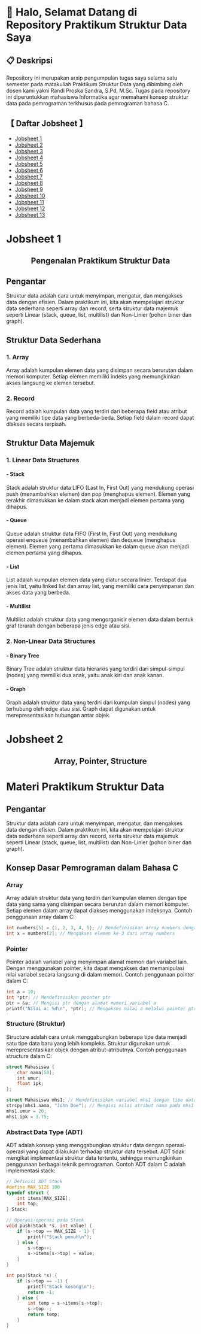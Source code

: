# 👋 Halo, Selamat Datang di Repository Praktikum Struktur Data Saya

## 📋 Deskripsi
Repository ini merupakan arsip pengumpulan tugas saya selama satu semester pada matakuliah Praktikum Struktur Data yang dibimbing oleh dosen kami yakni Randi Proska Sandra, S.Pd, M.Sc. Tugas pada repository ini diperuntukkan mahasiswa Informatika agar memahami konsep struktur data pada pemrograman terkhusus pada pemrograman bahasa C.

## 【 Daftar Jobsheet 】
- [Jobsheet 1](#jobsheet-1)
- [Jobsheet 2](#jobsheet-2)
- [Jobsheet 3](#jobsheet-3)
- [Jobsheet 4](#jobsheet-4)
- [Jobsheet 5](#jobsheet-5)
- [Jobsheet 6](#jobsheet-6)
- [Jobsheet 7](#jobsheet-7)
- [Jobsheet 8](#jobsheet-8)
- [Jobsheet 9](#jobsheet-9)
- [Jobsheet 10](#jobsheet-10)
- [Jobsheet 11](#jobsheet-11)
- [Jobsheet 12](#jobsheet-12)
- [Jobsheet 13](#jobsheet-13)

<div id="jobsheet-1">
  <h1>Jobsheet 1</h1>
</div>

<h2 align="center">Pengenalan Praktikum Struktur Data</h2>

## Pengantar
Struktur data adalah cara untuk menyimpan, mengatur, dan mengakses data dengan efisien. Dalam praktikum ini, kita akan mempelajari struktur data sederhana seperti array dan record, serta struktur data majemuk seperti Linear (stack, queue, list, multilist) dan Non-Linier (pohon biner dan graph).

## Struktur Data Sederhana
### 1. Array
Array adalah kumpulan elemen data yang disimpan secara berurutan dalam memori komputer. Setiap elemen memiliki indeks yang memungkinkan akses langsung ke elemen tersebut.

### 2. Record
Record adalah kumpulan data yang terdiri dari beberapa field atau atribut yang memiliki tipe data yang berbeda-beda. Setiap field dalam record dapat diakses secara terpisah.

## Struktur Data Majemuk
### 1. Linear Data Structures
#### - Stack
Stack adalah struktur data LIFO (Last In, First Out) yang mendukung operasi push (menambahkan elemen) dan pop (menghapus elemen). Elemen yang terakhir dimasukkan ke dalam stack akan menjadi elemen pertama yang dihapus.

#### - Queue
Queue adalah struktur data FIFO (First In, First Out) yang mendukung operasi enqueue (menambahkan elemen) dan dequeue (menghapus elemen). Elemen yang pertama dimasukkan ke dalam queue akan menjadi elemen pertama yang dihapus.

#### - List
List adalah kumpulan elemen data yang diatur secara linier. Terdapat dua jenis list, yaitu linked list dan array list, yang memiliki cara penyimpanan dan akses data yang berbeda.

#### - Multilist
Multilist adalah struktur data yang mengorganisir elemen data dalam bentuk graf terarah dengan beberapa jenis edge atau sisi.

### 2. Non-Linear Data Structures
#### - Binary Tree
Binary Tree adalah struktur data hierarkis yang terdiri dari simpul-simpul (nodes) yang memiliki dua anak, yaitu anak kiri dan anak kanan.

#### - Graph
Graph adalah struktur data yang terdiri dari kumpulan simpul (nodes) yang terhubung oleh edge atau sisi. Graph dapat digunakan untuk merepresentasikan hubungan antar objek.

<div id="jobsheet-2">
  <h1>Jobsheet 2</h1>
</div>

<h2 align="center">Array, Pointer,  Structure</h2>

# Materi Praktikum Struktur Data

## Pengantar
Struktur data adalah cara untuk menyimpan, mengatur, dan mengakses data dengan efisien. Dalam praktikum ini, kita akan mempelajari struktur data sederhana seperti array dan record, serta struktur data majemuk seperti Linear (stack, queue, list, multilist) dan Non-Linier (pohon biner dan graph).

## Konsep Dasar Pemrograman dalam Bahasa C

### Array
Array adalah struktur data yang terdiri dari kumpulan elemen dengan tipe data yang sama yang disimpan secara berurutan dalam memori komputer. Setiap elemen dalam array dapat diakses menggunakan indeksnya. Contoh penggunaan array dalam C:

```c
int numbers[5] = {1, 2, 3, 4, 5}; // Mendefinisikan array numbers dengan 5 elemen
int x = numbers[2]; // Mengakses elemen ke-3 dari array numbers
```

### Pointer
Pointer adalah variabel yang menyimpan alamat memori dari variabel lain. Dengan menggunakan pointer, kita dapat mengakses dan memanipulasi nilai variabel secara langsung di dalam memori. Contoh penggunaan pointer dalam C:

```c
int a = 10;
int *ptr; // Mendefinisikan pointer ptr
ptr = &a; // Mengisi ptr dengan alamat memori variabel a
printf("Nilai a: %d\n", *ptr); // Mengakses nilai a melalui pointer ptr
```

### Structure (Struktur)
Structure adalah cara untuk menggabungkan beberapa tipe data menjadi satu tipe data baru yang lebih kompleks. Struktur digunakan untuk merepresentasikan objek dengan atribut-atributnya. Contoh penggunaan structure dalam C:

```c
struct Mahasiswa {
    char nama[50];
    int umur;
    float ipk;
};

struct Mahasiswa mhs1; // Mendefinisikan variabel mhs1 dengan tipe data struct Mahasiswa
strcpy(mhs1.nama, "John Doe"); // Mengisi nilai atribut nama pada mhs1
mhs1.umur = 20;
mhs1.ipk = 3.75;
```

### Abstract Data Type (ADT)
ADT adalah konsep yang menggabungkan struktur data dengan operasi-operasi yang dapat dilakukan terhadap struktur data tersebut. ADT tidak mengikat implementasi struktur data tertentu, sehingga memungkinkan penggunaan berbagai teknik pemrograman. Contoh ADT dalam C adalah implementasi stack:

```c
// Definisi ADT Stack
#define MAX_SIZE 100
typedef struct {
    int items[MAX_SIZE];
    int top;
} Stack;

// Operasi-operasi pada Stack
void push(Stack *s, int value) {
    if (s->top == MAX_SIZE - 1) {
        printf("Stack penuh\n");
    } else {
        s->top++;
        s->items[s->top] = value;
    }
}

int pop(Stack *s) {
    if (s->top == -1) {
        printf("Stack kosong\n");
        return -1;
    } else {
        int temp = s->items[s->top];
        s->top--;
        return temp;
    }
}
```
